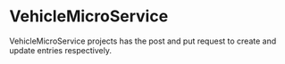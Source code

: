 # VehicleMicroService
VehicleMicroService projects has the post and put request to create and update entries respectively.
